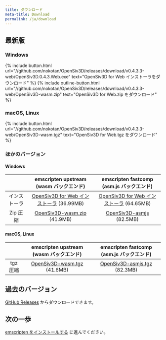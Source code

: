 ```yaml
---
title: ダウンロード
meta-title: Download
permalink: /ja/download
---
```


## 最新版

### Windows

{% include button.html url="//github.com/nokotan/OpenSiv3D/releases/download/v0.4.3.3-web/OpenSiv3D.0.4.3.Web.exe" text="OpenSiv3D for Web インストーラをダウンロード" %}
{% include outline-button.html url="//github.com/nokotan/OpenSiv3D/releases/download/v0.4.3.3-web/OpenSiv3D-wasm.zip" text="OpenSiv3D for Web.zip をダウンロード" %}

### macOS, Linux

{% include button.html url="//github.com/nokotan/OpenSiv3D/releases/download/v0.4.3.3-web/OpenSiv3D-wasm.tgz" text="OpenSiv3D for Web.tgz をダウンロード" %}

### ほかのバージョン

#### Windows

| | emscripten upstream (wasm バックエンド) | emscripten fastcomp (asm.js バックエンド) |
| :--: | :--: | :--: |
| インストーラ | [OpenSiv3D for Web インストーラ](https://github.com/nokotan/OpenSiv3D/releases/download/v0.4.3.3-web/OpenSiv3D.0.4.3.Web.exe) (36.99MB) | [OpenSiv3D for Web インストーラ](https://github.com/nokotan/OpenSiv3D/releases/download/v0.4.3.3-web/OpenSiv3D.0.4.3.Web-asmjs.exe) (64.65MB) |
| Zip 圧縮 | [OpenSiv3D-wasm.zip](https://github.com/nokotan/OpenSiv3D/releases/download/v0.4.3.3-web/OpenSiv3D-wasm.zip) (41.9MB) |  [OpenSiv3D-asmjs](https://github.com/nokotan/OpenSiv3D/releases/download/v0.4.3.3-web/OpenSiv3D-asmjs.zip) (82.5MB) |

#### macOS, Linux

| | emscripten upstream (wasm バックエンド) | emscripten fastcomp (asm.js バックエンド) |
| :--: | :--: | :--: |
| tgz 圧縮 | [OpenSiv3D-wasm.tgz](https://github.com/nokotan/OpenSiv3D/releases/download/v0.4.3.3-web/OpenSiv3D-wasm.tgz) (41.6MB) | [OpenSiv3D-asmjs.tgz](https://github.com/nokotan/OpenSiv3D/releases/download/v0.4.3.3-web/OpenSiv3D-asmjs.tgz) (82.3MB) |

## 過去のバージョン

[GitHub Releases](https://github.com/nokotan/OpenSiv3D/releases) からダウンロードできます。

## 次の一歩

[emscripten をインストールする](building/get-emscripten) に進んでください。
